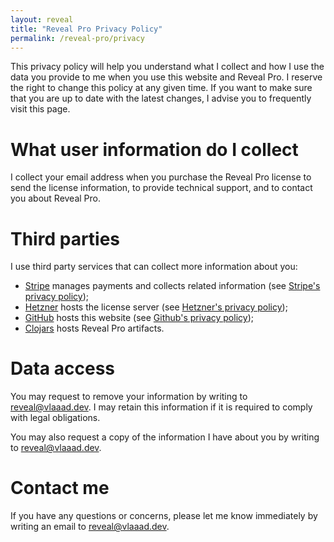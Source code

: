 ```yaml
---
layout: reveal
title: "Reveal Pro Privacy Policy"
permalink: /reveal-pro/privacy
---
```


This privacy policy will help you understand what I collect and how I use the data you provide to me when you use this website and Reveal Pro. 
I reserve the right to change this policy at any given time. If you want to make sure that you are up to date with the latest changes, I advise you to frequently visit this page.

# What user information do I collect

I collect your email address when you purchase the Reveal Pro license to send the license information, to provide technical support, and to contact you about Reveal Pro. 

# Third parties

I use third party services that can collect more information about you:

- [Stripe](https://stripe.com/) manages payments and collects related information (see [Stripe's privacy policy](https://stripe.com/privacy));
- [Hetzner](https://www.hetzner.com/) hosts the license server (see [Hetzner's privacy policy](https://www.hetzner.com/rechtliches/datenschutz));
- [GitHub](https://github.com/) hosts this website (see [Github's privacy policy](https://docs.github.com/en/github/site-policy/github-privacy-statement));
- [Clojars](https://clojars.org/) hosts Reveal Pro artifacts.

# Data access

You may request to remove your information by writing to [reveal@vlaaad.dev](mailto:reveal@vlaaad.dev). I may retain this information if it is required to comply with legal obligations.

You may also request a copy of the information I have about you by writing to [reveal@vlaaad.dev](mailto:reveal@vlaaad.dev).

# Contact me

If you have any questions or concerns, please let me know immediately by writing an email to [reveal@vlaaad.dev](mailto:reveal@vlaaad.dev).